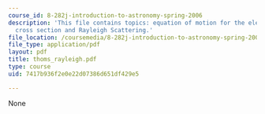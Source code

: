 ```yaml
---
course_id: 8-282j-introduction-to-astronomy-spring-2006
description: 'This file contains topics: equation of motion for the electron, scaterring
  cross section and Rayleigh Scattering.'
file_location: /coursemedia/8-282j-introduction-to-astronomy-spring-2006/7417b936f2e0e22d07386d651df429e5_thoms_rayleigh.pdf
file_type: application/pdf
layout: pdf
title: thoms_rayleigh.pdf
type: course
uid: 7417b936f2e0e22d07386d651df429e5

---
```

None